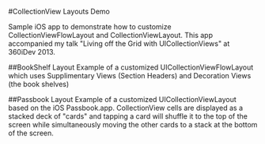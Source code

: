 #CollectionView Layouts Demo

Sample iOS app to demonstrate how to customize CollectionViewFlowLayout and CollectionViewLayout. This app accompanied my talk "Living off the Grid with UICollectionViews" at 360iDev 2013.

##BookShelf Layout
Example of a customized UICollectionViewFlowLayout which uses Supplimentary Views (Section Headers) and Decoration Views (the book shelves)

##Passbook Layout
Example of a customized UICollectionViewLayout based on the iOS Passbook.app. CollectionView cells are displayed as a stacked deck of "cards" and tapping a card will shuffle it to the top of the screen while simultaneously moving the other cards to a stack at the bottom of the screen.